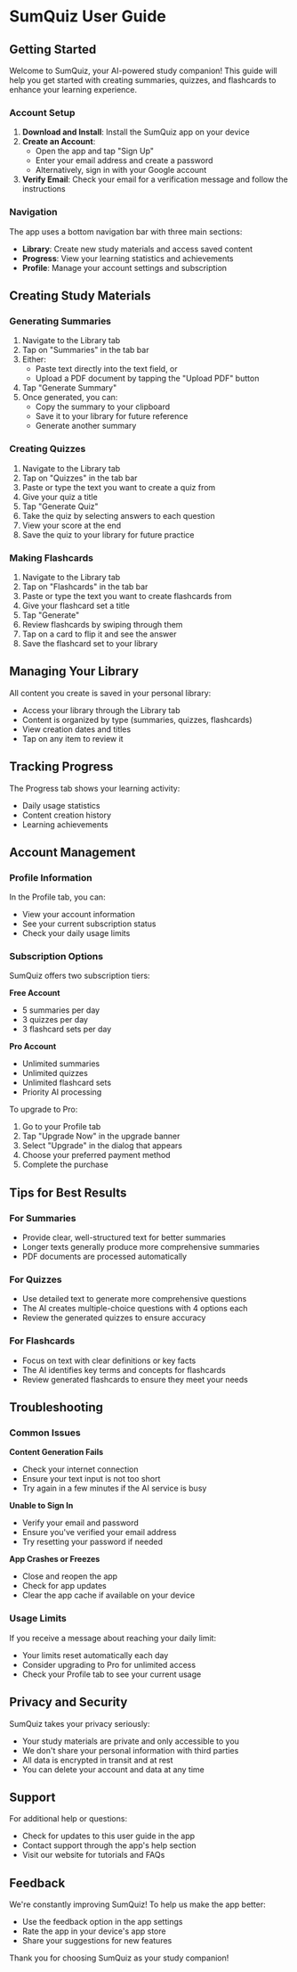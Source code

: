 # SumQuiz User Guide

## Getting Started

Welcome to SumQuiz, your AI-powered study companion! This guide will help you get started with creating summaries, quizzes, and flashcards to enhance your learning experience.

### Account Setup

1. **Download and Install**: Install the SumQuiz app on your device
2. **Create an Account**: 
   - Open the app and tap "Sign Up"
   - Enter your email address and create a password
   - Alternatively, sign in with your Google account
3. **Verify Email**: Check your email for a verification message and follow the instructions

### Navigation

The app uses a bottom navigation bar with three main sections:
- **Library**: Create new study materials and access saved content
- **Progress**: View your learning statistics and achievements
- **Profile**: Manage your account settings and subscription

## Creating Study Materials

### Generating Summaries

1. Navigate to the Library tab
2. Tap on "Summaries" in the tab bar
3. Either:
   - Paste text directly into the text field, or
   - Upload a PDF document by tapping the "Upload PDF" button
4. Tap "Generate Summary"
5. Once generated, you can:
   - Copy the summary to your clipboard
   - Save it to your library for future reference
   - Generate another summary

### Creating Quizzes

1. Navigate to the Library tab
2. Tap on "Quizzes" in the tab bar
3. Paste or type the text you want to create a quiz from
4. Give your quiz a title
5. Tap "Generate Quiz"
6. Take the quiz by selecting answers to each question
7. View your score at the end
8. Save the quiz to your library for future practice

### Making Flashcards

1. Navigate to the Library tab
2. Tap on "Flashcards" in the tab bar
3. Paste or type the text you want to create flashcards from
4. Give your flashcard set a title
5. Tap "Generate"
6. Review flashcards by swiping through them
7. Tap on a card to flip it and see the answer
8. Save the flashcard set to your library

## Managing Your Library

All content you create is saved in your personal library:
- Access your library through the Library tab
- Content is organized by type (summaries, quizzes, flashcards)
- View creation dates and titles
- Tap on any item to review it

## Tracking Progress

The Progress tab shows your learning activity:
- Daily usage statistics
- Content creation history
- Learning achievements

## Account Management

### Profile Information

In the Profile tab, you can:
- View your account information
- See your current subscription status
- Check your daily usage limits

### Subscription Options

SumQuiz offers two subscription tiers:

**Free Account**
- 5 summaries per day
- 3 quizzes per day
- 3 flashcard sets per day

**Pro Account**
- Unlimited summaries
- Unlimited quizzes
- Unlimited flashcard sets
- Priority AI processing

To upgrade to Pro:
1. Go to your Profile tab
2. Tap "Upgrade Now" in the upgrade banner
3. Select "Upgrade" in the dialog that appears
4. Choose your preferred payment method
5. Complete the purchase

## Tips for Best Results

### For Summaries
- Provide clear, well-structured text for better summaries
- Longer texts generally produce more comprehensive summaries
- PDF documents are processed automatically

### For Quizzes
- Use detailed text to generate more comprehensive questions
- The AI creates multiple-choice questions with 4 options each
- Review the generated quizzes to ensure accuracy

### For Flashcards
- Focus on text with clear definitions or key facts
- The AI identifies key terms and concepts for flashcards
- Review generated flashcards to ensure they meet your needs

## Troubleshooting

### Common Issues

**Content Generation Fails**
- Check your internet connection
- Ensure your text input is not too short
- Try again in a few minutes if the AI service is busy

**Unable to Sign In**
- Verify your email and password
- Ensure you've verified your email address
- Try resetting your password if needed

**App Crashes or Freezes**
- Close and reopen the app
- Check for app updates
- Clear the app cache if available on your device

### Usage Limits

If you receive a message about reaching your daily limit:
- Your limits reset automatically each day
- Consider upgrading to Pro for unlimited access
- Check your Profile tab to see your current usage

## Privacy and Security

SumQuiz takes your privacy seriously:
- Your study materials are private and only accessible to you
- We don't share your personal information with third parties
- All data is encrypted in transit and at rest
- You can delete your account and data at any time

## Support

For additional help or questions:
- Check for updates to this user guide in the app
- Contact support through the app's help section
- Visit our website for tutorials and FAQs

## Feedback

We're constantly improving SumQuiz! To help us make the app better:
- Use the feedback option in the app settings
- Rate the app in your device's app store
- Share your suggestions for new features

Thank you for choosing SumQuiz as your study companion!